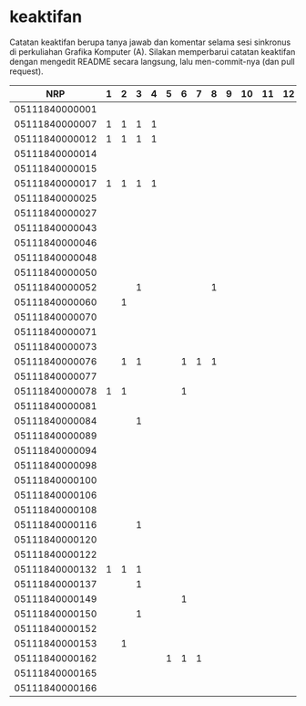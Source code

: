 # keaktifan
Catatan keaktifan berupa tanya jawab dan komentar selama sesi sinkronus di perkuliahan Grafika Komputer (A). Silakan memperbarui catatan keaktifan dengan mengedit README secara langsung, lalu men-commit-nya (dan pull request).

| NRP            | 1 | 2 | 3 | 4 | 5 | 6 | 7 | 8 | 9 | 10 | 11 | 12 | 13 | 14 | 15 | 16 |
|----------------|---|---|---|---|---|---|---|---|---|----|----|----|----|----|----|----|
| 05111840000001 |   |   |   |   |   |   |   |   |   |    |    |    |    |    |    |    |
| 05111840000007 | 1 | 1 | 1 | 1 |   |   |   |   |   |    |    |    |    |    |    |    |
| 05111840000012 | 1 | 1 | 1 | 1 |   |   |   |   |   |    |    |    |    |    |    |    |
| 05111840000014 |   |   |   |   |   |   |   |   |   |    |    |    |    |    |    |    |
| 05111840000015 |   |   |   |   |   |   |   |   |   |    |    |    |    |    |    |    |
| 05111840000017 | 1 | 1 | 1 | 1 |   |   |   |   |   |    |    |    |    |    |    |    |
| 05111840000025 |   |   |   |   |   |   |   |   |   |    |    |    |    |    |    |    |
| 05111840000027 |   |   |   |   |   |   |   |   |   |    |    |    |    |    |    |    |
| 05111840000043 |   |   |   |   |   |   |   |   |   |    |    |    |    |    |    |    |
| 05111840000046 |   |   |   |   |   |   |   |   |   |    |    |    |    |    |    |    |
| 05111840000048 |   |   |   |   |   |   |   |   |   |    |    |    |    |    |    |    |
| 05111840000050 |   |   |   |   |   |   |   |   |   |    |    |    |    |    |    |    |
| 05111840000052 |   |   | 1 |   |   |   |   | 1 |   |    |    |    |    |    |    |    |
| 05111840000060 |   | 1 |   |   |   |   |   |   |   |    |    |    |    |    |    |    |
| 05111840000070 |   |   |   |   |   |   |   |   |   |    |    |    |    |    |    |    |
| 05111840000071 |   |   |   |   |   |   |   |   |   |    |    |    |    |    |    |    |
| 05111840000073 |   |   |   |   |   |   |   |   |   |    |    |    |    |    |    |    |
| 05111840000076 |   | 1 | 1 |   |   | 1 | 1 | 1 |   |    |    |    |    |    |    |    |
| 05111840000077 |   |   |   |   |   |   |   |   |   |    |    |    |    |    |    |    |
| 05111840000078 | 1 | 1 |   |   |   | 1 |   |   |   |    |    |    |    |    |    |    |
| 05111840000081 |   |   |   |   |   |   |   |   |   |    |    |    |    |    |    |    |
| 05111840000084 |   |   | 1 |   |   |   |   |   |   |    |    |    |    |    |    |    |
| 05111840000089 |   |   |   |   |   |   |   |   |   |    |    |    |    |    |    |    |
| 05111840000094 |   |   |   |   |   |   |   |   |   |    |    |    |    |    |    |    |
| 05111840000098 |   |   |   |   |   |   |   |   |   |    |    |    |    |    |    |    |
| 05111840000100 |   |   |   |   |   |   |   |   |   |    |    |    |    |    |    |    |
| 05111840000106 |   |   |   |   |   |   |   |   |   |    |    |    |    |    |    |    |
| 05111840000108 |   |   |   |   |   |   |   |   |   |    |    |    |    |    |    |    |
| 05111840000116 |   |   | 1 |   |   |   |   |   |   |    |    |    |    |    |    |    |
| 05111840000120 |   |   |   |   |   |   |   |   |   |    |    |    |    |    |    |    |
| 05111840000122 |   |   |   |   |   |   |   |   |   |    |    |    |    |    |    |    |
| 05111840000132 | 1 | 1 | 1 |   |   |   |   |   |   |    |    |    |    |    |    |    |
| 05111840000137 |   |   | 1 |   |   |   |   |   |   |    |    |    |    |    |    |    |
| 05111840000149 |   |   |   |   |   | 1 |   |   |   |    |    |    |    |    |    |    |
| 05111840000150 |   |   | 1 |   |   |   |   |   |   |    |    |    |    |    |    |    |
| 05111840000152 |   |   |   |   |   |   |   |   |   |    |    |    |    |    |    |    |
| 05111840000153 |   | 1 |   |   |   |   |   |   |   |    |    |    |    |    |    |    |
| 05111840000162 |   |   |   |   | 1 | 1 | 1 |   |   |    |    |    |    |    |    |    |
| 05111840000165 |   |   |   |   |   |   |   |   |   |    |    |    |    |    |    |    |
| 05111840000166 |   |   |   |   |   |   |   |   |   |    |    |    |    |    |    |    |
